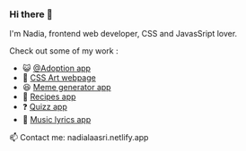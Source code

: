 ### Hi there 👋


I'm Nadia, frontend web developer, CSS and JavasSript lover.


 Check out some of my work : 
 
 - 😺 [@Adoption app](https://adoptpets.netlify.app/)
 - 🎨 [CSS Art webpage](https://cssart.netlify.app/)
 - 😆 [Meme generator app](https://memesapp.netlify.app/)
 - 🍕  [Recipes app](https://mychefmaker.netlify.app/)
 - ❓  [Quizz app](https://quizzapp.netlify.app/)
 - 🎵 [Music lyrics app](https://chingu-voyages.github.io/v11-geckos-team-10/)
 


📫 Contact me: nadialaasri.netlify.app

